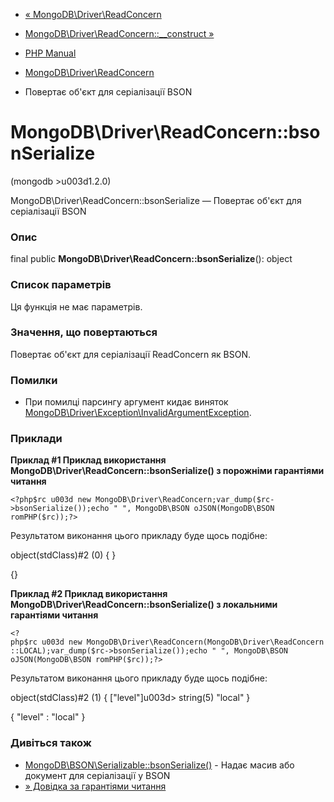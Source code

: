 - [«
MongoDB\Driver\ReadConcern](class.mongodb-driver-readconcern.md)
- [MongoDB\Driver\ReadConcern::\_\_construct
»](mongodb-driver-readconcern.construct.md)

- [PHP Manual](index.md)
- [MongoDB\Driver\ReadConcern](class.mongodb-driver-readconcern.md)
- Повертає об'єкт для серіалізації BSON

# MongoDB\Driver\ReadConcern::bsonSerialize

(mongodb \>u003d1.2.0)

MongoDB\Driver\ReadConcern::bsonSerialize — Повертає об'єкт для
серіалізації BSON

### Опис

final public **MongoDB\Driver\ReadConcern::bsonSerialize**(): object

### Список параметрів

Ця функція не має параметрів.

### Значення, що повертаються

Повертає об'єкт для серіалізації ReadConcern як BSON.

### Помилки

- При помилці парсингу аргумент кидає виняток
[MongoDB\Driver\Exception\InvalidArgumentException](class.mongodb-driver-exception-invalidargumentexception.md).

### Приклади

**Приклад #1 Приклад використання
**MongoDB\Driver\ReadConcern::bsonSerialize()** з порожніми гарантіями
читання**

` <?php$rc u003d new MongoDB\Driver\ReadConcern;var_dump($rc->bsonSerialize());echo "
", MongoDB\BSON oJSON(MongoDB\BSON romPHP($rc));?> `

Результатом виконання цього прикладу буде щось подібне:

object(stdClass)#2 (0) {
}

{}

**Приклад #2 Приклад використання
**MongoDB\Driver\ReadConcern::bsonSerialize()** з локальними гарантіями
читання**

` <?php$rc u003d new MongoDB\Driver\ReadConcern(MongoDB\Driver\ReadConcern::LOCAL);var_dump($rc->bsonSerialize());echo "
", MongoDB\BSON oJSON(MongoDB\BSON romPHP($rc));?> `

Результатом виконання цього прикладу буде щось подібне:

object(stdClass)#2 (1) {
["level"]u003d>
string(5) "local"
}

{ "level" : "local" }

### Дивіться також

- [MongoDB\BSON\Serializable::bsonSerialize()](mongodb-bson-serializable.bsonserialize.md) -
Надає масив або документ для серіалізації у BSON
- [» Довідка за гарантіями
читання](https://www.mongodb.com/docs/manual/reference/read-concern/)

